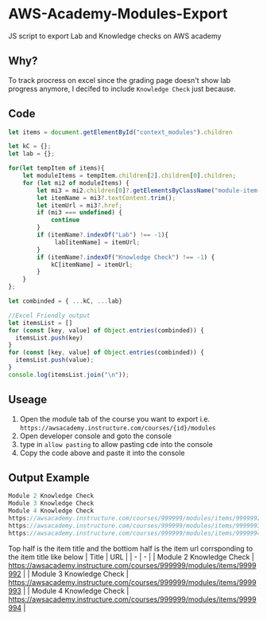 # AWS-Academy-Modules-Export
JS script to export Lab and Knowledge checks on AWS academy

## Why?

To track procress on excel since the grading page doesn't show lab progress anymore, I decifed to include `Knowledge Check` just because.

## Code
```js
let items = document.getElementById("context_modules").children

let kC = {};
let lab = {};

for(let tempItem of items){
    let moduleItems = tempItem.children[2].children[0].children;
    for (let mi2 of moduleItems) {
        let mi3 = mi2.children[0]?.getElementsByClassName("module-item-title")[0].children[0].children[0];
        let itemName = mi3?.textContent.trim();
        let itemUrl = mi3?.href;
        if (mi3 === undefined) {
            continue
        }
        if (itemName?.indexOf("Lab") !== -1){
             lab[itemName] = itemUrl;
        }
        if (itemName?.indexOf("Knowledge Check") !== -1) {
            kC[itemName] = itemUrl;
        }
    }
};

let combinded = { ...kC, ...lab}

//Excel Friendly output
let itemsList = []
for (const [key, value] of Object.entries(combinded)) {
  itemsList.push(key)
}
for (const [key, value] of Object.entries(combinded)) {
  itemsList.push(value);
}
console.log(itemsList.join("\n"));
```

## Useage

1. Open the module tab of the course you want to export
    i.e. `https://awsacademy.instructure.com/courses/{id}/modules`
3. Open developer console and goto the console
4. type in `allow pasting` to allow pasting cde into the console
5. Copy the code above and paste it into the console

## Output Example

```js
Module 2 Knowledge Check
Module 3 Knowledge Check
Module 4 Knowledge Check
https://awsacademy.instructure.com/courses/999999/modules/items/9999992
https://awsacademy.instructure.com/courses/999999/modules/items/9999993
https://awsacademy.instructure.com/courses/999999/modules/items/9999994
```

Top half is the item title and the bottiom half is the item url corrsponding to the item title like below
| Title | URL |
| - | - |
| Module 2 Knowledge Check | https://awsacademy.instructure.com/courses/999999/modules/items/9999992 |
| Module 3 Knowledge Check | https://awsacademy.instructure.com/courses/999999/modules/items/9999993 |
| Module 4 Knowledge Check | https://awsacademy.instructure.com/courses/999999/modules/items/9999994 |
